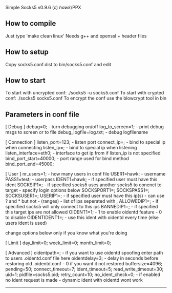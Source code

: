 Simple Socks5 v0.9.6 (c) _hawk_/PPX

How to compile
----------------------
Just type 'make clean linux'
Needs g++ and openssl + header files

How to setup
-------------------
Copy socks5.conf.dist to bin/socks5.conf and edit

How to start
-----------------
To start with uncrypted conf: ./socks5 -u socks5.conf
To start with crypted conf: ./socks5 socks5.conf
To encrypt the conf use the blowcrypt tool in bin

Parameters in conf file
--------------------------------

[ Debug ]
debug=0; - turn debugging on/off
log_to_screen=1; - print debug msgs to screen or to file
debug_logfile=log.txt; - debug logfilename

[ Connection ]
listen_port=123; - listen port
connect_ip=; - bind to special ip when connecting
listen_ip=; - bind to special ip when listening
listen_interface=eth0; - interface to get ip from if listen_ip is not specified
bind_port_start=40000; - port range used for bind method
bind_port_end=45000;

[ User ]
nr_users=1; - how many users in conf file
USER1=hawk; - username
PASS1=test; - userpass
IDENT1=hawk; - if specified user must have this ident
SOCKSIP1=; - if specified socks5 uses another socks5 to conenct to target - specify login options below
SOCKSPORT1=;
SOCKSPASS1=;
SOCKSUSER1=;
USERIP1=; - if specified user must have this ip(s) - can use ? and * but not - (ranges) - list of ips seperated with ,
ALLOWEDIP1=; - if specified socks5 will only connect to this ips
BANNEDIP1=; - if specified this target ips are not allowed
OIDENT1=1; - 1 to enable oidentd feature - 0 to disable
OIDENTIDENT1=; - use this ident with oidentd every time (else users ident is used)

change options below only if you know what you're doing

[ Limit ]
day_limit=0; 
week_limit=0;
month_limit=0;

[ Advanced ]
oidentpath=; - if you want to use oidentd spoofing enter path to users .oidentd.conf file here
oidentdelay=3; - delay in seconds before restoring old .oidentd.conf - 0 if you want it not restored
buffersize=4096;
pending=50;
connect_timeout=7;
ident_timeout=5;
read_write_timeout=30;
uid=1;
pidfile=socks5.pid;
retry_count=10;
no_ident_check=0; - if enabled no ident request is made - dynamic ident with oidentd wont work

-----------------------------------------------------------------------------------------------
